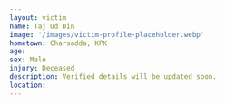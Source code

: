 ```yaml
---
layout: victim
name: Taj Ud Din
image: '/images/victim-profile-placeholder.webp'
hometown: Charsadda, KPK
age:
sex: Male
injury: Deceased
description: Verified details will be updated soon.
location:
---
```

